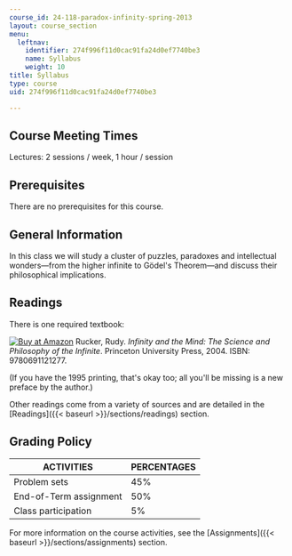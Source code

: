 ```yaml
---
course_id: 24-118-paradox-infinity-spring-2013
layout: course_section
menu:
  leftnav:
    identifier: 274f996f11d0cac91fa24d0ef7740be3
    name: Syllabus
    weight: 10
title: Syllabus
type: course
uid: 274f996f11d0cac91fa24d0ef7740be3

---
```


Course Meeting Times
--------------------

Lectures: 2 sessions / week, 1 hour / session

Prerequisites
-------------

There are no prerequisites for this course.

General Information
-------------------

In this class we will study a cluster of puzzles, paradoxes and intellectual wonders—from the higher infinite to Gödel's Theorem—and discuss their philosophical implications.

Readings
--------

There is one required textbook:

[![Buy at Amazon](/images/a_logo_17.gif)](http://www.amazon.com/exec/obidos/ASIN/0691121273/ref=nosim/mitopencourse-20) Rucker, Rudy. _Infinity and the Mind: The Science and Philosophy of the Infinite_. Princeton University Press, 2004. ISBN: 9780691121277.

(If you have the 1995 printing, that's okay too; all you'll be missing is a new preface by the author.)

Other readings come from a variety of sources and are detailed in the [Readings]({{< baseurl >}}/sections/readings) section.

Grading Policy
--------------

| ACTIVITIES | PERCENTAGES |
| --- | --- |
| Problem sets | 45% |
| End-of-Term assignment | 50% |
| Class participation | 5% 

For more information on the course activities, see the [Assignments]({{< baseurl >}}/sections/assignments) section.